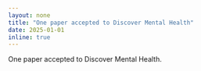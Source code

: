 ```yaml
---
layout: none
title: "One paper accepted to Discover Mental Health"
date: 2025-01-01
inline: true
---
```

 One paper accepted to Discover Mental Health.  
